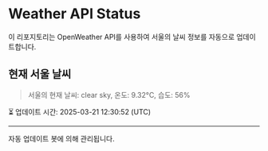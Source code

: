 
# Weather API Status

이 리포지토리는 OpenWeather API를 사용하여 서울의 날씨 정보를 자동으로 업데이트합니다.

## 현재 서울 날씨
> 서울의 현재 날씨: clear sky, 온도: 9.32°C, 습도: 56%

⏳ 업데이트 시간: 2025-03-21 12:30:52 (UTC)

---
자동 업데이트 봇에 의해 관리됩니다.

